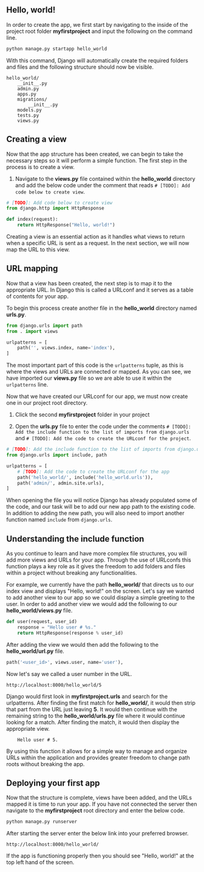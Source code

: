 ## Hello, world!

In order to create the app, we first start by navigating to the inside of the project root folder **myfirstproject** and input the following on the command line.

```bash    
python manage.py startapp hello_world
```

With this command, Django will automatically create the required folders and files and the following structure should now be visible.

          
    hello_world/
        __init__.py
        admin.py
        apps.py
        migrations/
            __init__.py
        models.py
        tests.py
        views.py
        
           
## Creating a view

Now that the app structure has been created, we can begin to take the necessary steps so it will perform a simple function. The first step in the process is to create a view.  

1. Navigate to the **views.py** file contained within the **hello_world** directory and add the below code under the comment that reads `# [TODO]: Add code below to create view`.

```python
# [TODO]: Add code below to create view
from django.http import HttpResponse

def index(request):
    return HttpResponse("Hello, world!")
```
        
Creating a view is an essential action as it handles what views to return when a specific URL is sent as a request. In the next section, we will now map the URL to this view. 

## URL mapping

Now that a view has been created, the next step is to map it to the appropriate URL. In Django this is called a URLconf and it serves as a table of contents for your app.
        
To begin this process create another file in the **hello_world** directory named **urls.py**.

```python
from django.urls import path
from . import views

urlpatterns = [
    path('', views.index, name='index'),
]
```

The most important part of this code is the `urlpatterns` tuple, as this is where the views and URLs are connected or mapped. As you can see, we have imported our **views.py** file so we are able to use it within the `urlpatterns` line. 

Now that we have created our URLconf for our app, we must now create one in our project root directory.

1. Click the second **myfirstproject** folder in your project 

2. Open the **urls.py** file to enter the code under the comments `# [TODO]: Add the include function to the list of imports from django.urls` and `# [TODO]: Add the code to create the URLconf for the project`.

```python
# [TODO]: Add the include function to the list of imports from django.urls
from django.urls import include, path

urlpatterns = [
    # [TODO]: Add the code to create the URLconf for the app
    path('hello_world/', include('hello_world.urls')),
    path('admin/', admin.site.urls),
]
```

When opening the file you will notice Django has already populated some of the code, and our task will be to add our new app path to the existing code. In addition to adding the new path, you will also need to import another function named `include` from `django.urls`. 

## Understanding the include function

As you continue to learn and have more complex file structures, you will add more views and URLs for your app. Through the use of URLconfs this function plays a key role as it gives the freedom to add folders and files within a project without breaking any functionalities.

For example, we currently have the path **hello_world/** that directs us to our index view and displays "Hello, world!" on the screen. Let's say we wanted to add another view to our app so we could display a simple greeting to the user. In order to add another view we would add the following to our **hello_world/views.py** file.

```python
def user(request, user_id)
    response = "Hello user # %s."
    return HttpResponse(response % user_id)
```

After adding the view we would then add the following to the **hello_world/url.py** file.

```python
path('<user_id>', views.user, name='user'),
```

Now let's say we called a user number in the URL.

    http://localhost:8000/hello_world/5

Django would first look in **myfirstproject.urls** and search for the urlpatterns. After finding the first match for **hello_world/**, it would then strip that part from the URL just leaving **5**. It would then continue with the remaining string to the **hello_world/urls.py** file where it would continue looking for a match. After finding the match, it would then display the appropriate view.

```output
    Hello user # 5.
```

By using this function it allows for a simple way to manage and organize URLs within the application and provides greater freedom to change path roots without breaking the app.

    
## Deploying your first app

Now that the structure is complete, views have been added, and the URLs mapped it is time to run your app. If you have not connected the server then navigate to the **myfirstproject** root directory and enter the below code.

```bash      
python manage.py runserver
```

After starting the server enter the below link into your preferred browser.

    http://localhost:8000/hello_world/

If the app is functioning properly then you should see "Hello, world!" at the top left hand of the screen.